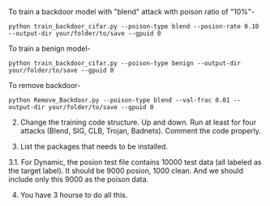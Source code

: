 To train a backdoor model with "blend" attack with poison ratio of "10%"-

	python train_backdoor_cifar.py --poison-type blend --posion-rate 0.10 --output-dir your/folder/to/save --gpuid 0 

To train a benign model-

    python train_backdoor_cifar.py --poison-type benign --output-dir your/folder/to/save --gpuid 0 


To remove backdoor-
	
	python Remove_Backdoor.py --poison-type blend --val-frac 0.01 --output-dir your/folder/to/save --gpuid 0 




2. Change the training code structure. Up and down. Run at least for four attacks (Blend, SIG, CLB, Trojan, Badnets). Comment the code properly. 

3. List the packages that needs to be installed.


3.1. For Dynamic, the posion test file contains 10000 test data (all labeled as the target label). It should be 9000 posion, 1000 clean. And we should include only this 9000 as the poison data. 
 

4. You have 3 hourse to do all this. 

